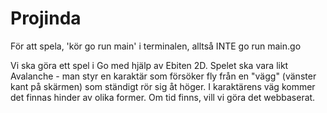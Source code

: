 # Projinda

För att spela, 'kör go run main' i terminalen, alltså INTE go run main.go

Vi ska göra ett spel i Go med hjälp av Ebiten 2D. Spelet ska vara likt Avalanche - man styr en karaktär som försöker fly från en "vägg" (vänster kant på skärmen) som ständigt rör sig åt höger. I karaktärens väg kommer det finnas hinder av olika former. Om tid finns, vill vi göra det webbaserat. 